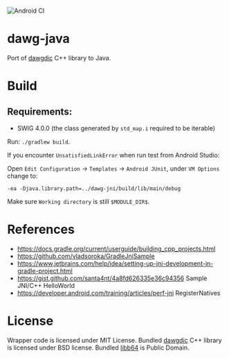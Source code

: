 ![Android CI](https://github.com/KentVu/dawg-java/workflows/Android%20CI/badge.svg?branch=master)

dawg-java
=========

Port of [dawgdic](https://code.google.com/p/dawgdic/) C++ library to Java.

Build
=====

## Requirements:
- SWIG 4.0.0 (the class generated by `std_map.i` required to be iterable)

Run: `./gradlew build`.

If you encounter `UnsatisfiedLinkError` when run test from Android Studio:

Open `Edit Configuration` -> `Templates` -> `Android JUnit`, under `VM Options` change to:
```
-ea -Djava.library.path=../dawg-jni/build/lib/main/debug
```

Make sure `Working directory` is still `$MODULE_DIR$`.

References
==========

- https://docs.gradle.org/current/userguide/building_cpp_projects.html
- https://github.com/vladsoroka/GradleJniSample
- https://www.jetbrains.com/help/idea/setting-up-jni-development-in-gradle-project.html
- https://gist.github.com/santa4nt/4a8fd626335e36c94356 Sample JNI/C++ HelloWorld
- https://developer.android.com/training/articles/perf-jni RegisterNatives

License
=======

Wrapper code is licensed under MIT License.
Bundled [dawgdic](https://code.google.com/p/dawgdic/) C++ library is licensed under BSD license.
Bundled [libb64](http://libb64.sourceforge.net/) is Public Domain.
